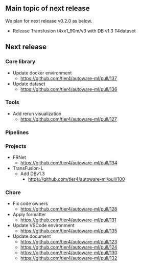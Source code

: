 ## Main topic of next release

We plan for next release v0.2.0 as below.

- Release Transfusion t4xx1_90m/v3 with DB v1.3 T4dataset

## Next release
### Core library

- Update docker environment
  - <https://github.com/tier4/autoware-ml/pull/137>
- Update dataset
  - <https://github.com/tier4/autoware-ml/pull/136>

### Tools

- Add rerun visualization
  - <https://github.com/tier4/autoware-ml/pull/127>

### Pipelines

### Projects

- FRNet
  - <https://github.com/tier4/autoware-ml/pull/134>
- TransFusion-L
  - Add DBv1.3
    - <https://github.com/tier4/autoware-ml/pull/100>

### Chore

- Fix code owners
  - <https://github.com/tier4/autoware-ml/pull/128>
- Apply formatter
  - <https://github.com/tier4/autoware-ml/pull/131>
- Update VSCode environment
  - <https://github.com/tier4/autoware-ml/pull/135>
- Update document
  - <https://github.com/tier4/autoware-ml/pull/123>
  - <https://github.com/tier4/autoware-ml/pull/124>
  - <https://github.com/tier4/autoware-ml/pull/130>
  - <https://github.com/tier4/autoware-ml/pull/132>
